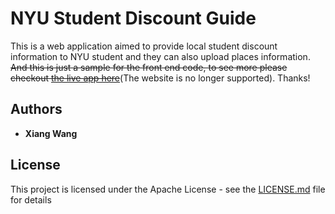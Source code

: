 # NYU Student Discount Guide

This is a web application aimed to provide local student discount information to NYU student and they can also upload places information. ~~And this is just a sample for the front end code, to see more please checkout [the live app here](https://www.nyustudentdiscount.com)~~(The website is no longer supported). Thanks!

## Authors

* **Xiang Wang** 

## License

This project is licensed under the Apache License - see the [LICENSE.md](LICENSE.md) file for details

